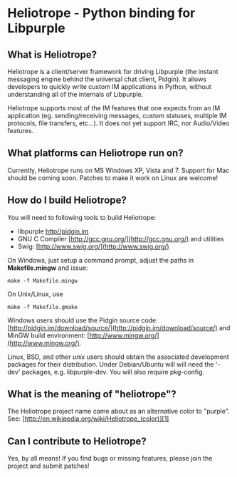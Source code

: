 # Heliotrope - Python binding for Libpurple

## What is Heliotrope?

Heliotrope is a client/server framework for driving Libpurple (the instant messaging engine behind the universal chat client, Pidgin).
It allows developers to quickly write custom IM applications in Python, without understanding all of the internals of Libpurple.

Heliotrope supports most of the IM features that one expects from an IM application (eg. sending/receiving messages, custom statuses,
multiple IM protocols, file transfers, etc...).  It does not yet support IRC, nor Audio/Video features.

## What platforms can Heliotrope run on?

Currently, Heliotrope runs on MS Windows XP, Vista and 7.  Support for Mac should be coming soon.  Patches to make it work on Linux
are welcome!

## How do I build Heliotrope?

You will need to following tools to build Heliotrope:

- libpurple [http//pidgin.im](http://pidgin.im)
- GNU C Compiler [http://gcc.gnu.org/](http://gcc.gnu.org/) and utilities
- Swig: [http://www.swig.org/](http://www.swig.org/)

On Windows, just setup a command prompt, adjust the paths in **Makefile.mingw** and issue:

	make -f Makefile.mingw

On Unix/Linux, use

	make -f Makefile.gmake

Windows users should use the Pidgin source code:
[http://pidgin.im/download/source/](http://pidgin.im/download/source/) and
MinGW build environment: [http://www.mingw.org/](http://www.mingw.org/).

Linux, BSD, and other *unix* users should obtain the associated development
packages for their distribution. Under Debian/Ubuntu will will need the '-dev'
packages, e.g. libpurple-dev. You will also require pkg-config.

## What is the meaning of "heliotrope"?

The Heliotrope project name came about as an alternative color to "purple". See: [http://en.wikipedia.org/wiki/Heliotrope_(color)][1]

## Can I contribute to Heliotrope?

Yes, by all means! If you find bugs or missing features, please join the project and submit patches!

[1]: http://en.wikipedia.org/wiki/Heliotrope_(color)
